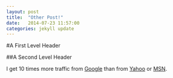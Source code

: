 ```yaml
---
layout: post
title:  "Other Post!"
date:   2014-07-23 11:57:00
categories: jekyll update
---
```


#A First Level Header

##A Second Level Header

I get 10 times more traffic from [Google][1] than from
[Yahoo][2] or [MSN][3].

[1]: http://google.com/        "Google"
[2]: http://search.yahoo.com/  "Yahoo Search"
[3]: http://search.msn.com/    "MSN Search"

[jekyll-gh]: https://github.com/jekyll/jekyll
[jekyll]:    http://jekyllrb.com
